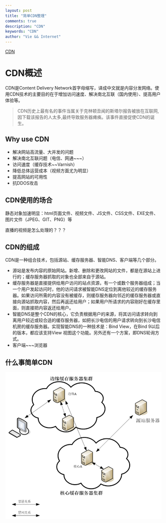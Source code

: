 ```yaml
---
layout: post
title: "简单CDN整理"
comments: true
description: "CDN"
keywords: "CDN"
author: "Vie && Internet"
---
```


[CDN](/CDN)
# CDN概述

CDN是Content Delivery Network首字母缩写，译成中文就是内容分发网络。使用CDN技术的主要目的在于增加访问速度、解决南北互联（国内使用）、提高用户体验等。

> CDN历史上最有名的事件当属关于克林顿丑闻的斯塔尔报告被放在互联网,因下载该报告的人太多,最终导致服务器瘫痪。该事件直接促使CDN的诞生。

## Why use CDN

* 解决网站高流量、大并发的问题
* 解决南北互联问题（电信、网通~~~）
* 访问速度（缓存技术~~Varnish）
* 降低总体运营成本（视频方面尤为明显）
* 提高网站的可用性
* 抗DDOS攻击

## CDN使用的场合

静态对象加速明显：html页面文件、视频文件、JS文件、CSS文件、EXE文件、图片文件（JPEG、GIT、PNG）等

直播的视频是怎么处理的？？？

## CDN的组成

CDN是一种组合技术，包括源站、缓存服务器、智能DNS、客户端等几个部分。

* 源站是发布内容的原始网站。新增、删除和更改网站的文件，都是在源站上进行的；缓存服务器抓取的对象也全部来自于源站。
* 缓存服务器是直接提供给用户访问的站点资源，有一个或数个服务器组成；当一个用户发起访问时，他的访问请求被智能DNS定位到离他较近的缓存服务器。如果访问所需的内容没有被缓存，则缓存服务器向邻近的缓存服务器或直接向源站抓取内容，然后再返还给用户；如果用户所请求的内容刚好在缓存里面，则直接把内容返还给用户。
* 智能DNS是整个CDN的核心，它负责根据用户的来源，将其访问请求转向到离用户较近或较合适的缓存服务器，如把长沙电信的用户请求转向到长沙电信机房的缓存服务器。实现智能DNS的一种技术是：Bind View，在Bind 9以后的版本，都应该支持View 视图这个功能。另外还有一个方案，即DNS轮询方式。
* 客户端~~~浏览器

## 什么事简单CDN

![Minion](images/CDN7-2.png)